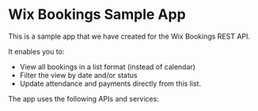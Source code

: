 # Wix Bookings Sample App

This is a sample app that we have created for the Wix Bookings REST API. 

It enables you to:
* View all bookings in a list format (instead of calendar)
* Filter the view by date and/or status
* Update attendance and payments directly from this list.

The app uses the following APIs and services:

